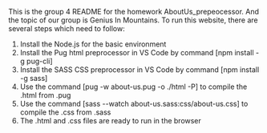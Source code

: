 This is the group 4 README for the homework AboutUs_prepeocessor. And the topic of our group is Genius In Mountains.
To run this website, there are several steps which need to follow:
1. Install the Node.js for the basic environment
2. Install the Pug html preprocessor in VS Code by command [npm install -g pug-cli]
3. Install the SASS CSS preprocessor in VS Code by command [npm install -g sass]
4. Use the command [pug -w about-us.pug -o ./html -P] to compile the .html from .pug
5. Use the command [sass --watch about-us.sass:css/about-us.css] to compile the .css from .sass
6. The .html and .css files are ready to run in the browser